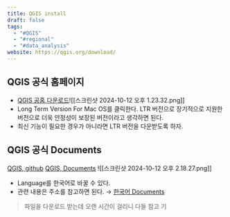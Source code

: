 ```yaml
---
title: QGIS install
draft: false
tags:
  - "#QGIS"
  - "#regional"
  - "#data_analysis"
website: https://qgis.org/download/
---
```

## QGIS 공식 홈페이지
- [QGIS 공홈 다운로드](https://qgis.org/download/)![[스크린샷 2024-10-12 오후 1.23.32.png]]
- Long Term Version For Mac OS를 클릭한다. LTR 버전으로 장기적으로 지원한 버전으로 더욱 안정성이 보장된 버전이라고 생각하면 된다. 
- 최신 기능이 필요한 경우가 아니라면 LTR 버전을 다운받도록 하자.

## QGIS 공식 Documents
[QGIS, github](https://github.com/qgis/QGIS)
[QGIS, Documents](https://qgis.org/resources/hub/)
![[스크린샷 2024-10-12 오후 2.18.27.png]]

- Language를 한국어로 바꿀 수 있다.
- 관련 내용은 주소를 참고하면 된다. 
$\to$ [한국어 Documents](https://docs.qgis.org/3.34/ko/docs/user_manual/)


> 파일을 다운로드 받는데 오랜 시간이 걸리니 다들 참고 기